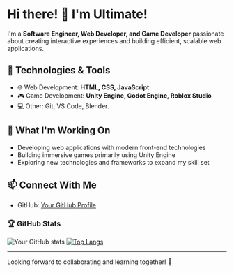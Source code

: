 <!--## Hello there, I'm Ultimate! 👋

-->
# Hi there! 👋 I'm Ultimate!

I'm a **Software Engineer, Web Developer, and Game Developer** passionate about creating interactive experiences and building efficient, scalable web applications.

## 🔧 Technologies & Tools  
- 🌐 Web Development: **HTML, CSS, JavaScript**  
- 🎮 Game Development: **Unity Engine, Godot Engine, Roblox Studio**  
- 💻 Other: Git, VS Code, Blender.

## 🚀 What I'm Working On  
- Developing web applications with modern front-end technologies
- Building immersive games primarily using Unity Engine
- Exploring new technologies and frameworks to expand my skill set

## 📫 Connect With Me  
- GitHub: [Your GitHub Profile](https://github.com/Ultimate-69)   

### 🏆 GitHub Stats  
![Your GitHub stats](https://github-readme-stats.vercel.app/api?username=Ultimate-69&show_icons=true&theme=tokyonight)
[![Top Langs](https://github-readme-stats.vercel.app/api/top-langs/?username=Ultimate-69&show_icons=true&theme=tokyonight)](https://github.com/anuraghazra/github-readme-stats)

---

Looking forward to collaborating and learning together! 🚀


<!--**Ultimate-69/Ultimate-69** is a ✨ _special_ ✨ repository because its `README.md` (this file) appears on your GitHub profile.

Here are some ideas to get you started:

- 🔭 I’m currently working on ...
- 🌱 I’m currently learning ...
- 👯 I’m looking to collaborate on ...
- 🤔 I’m looking for help with ...
- 💬 Ask me about ...
- 📫 How to reach me: ...
- 😄 Pronouns: ...
- ⚡ Fun fact: ...
-->

